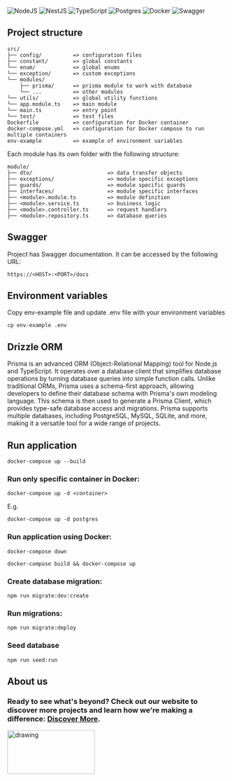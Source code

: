 ![NodeJS](https://img.shields.io/badge/node.js-6DA55F?style=for-the-badge&logo=node.js&logoColor=white)
![NestJS](https://img.shields.io/badge/nestjs-%23E0234E.svg?style=for-the-badge&logo=nestjs&logoColor=white)
![TypeScript](https://img.shields.io/badge/typescript-%23007ACC.svg?style=for-the-badge&logo=typescript&logoColor=white)
![Postgres](https://img.shields.io/badge/postgres-%23316192.svg?style=for-the-badge&logo=postgresql&logoColor=white)
![Docker](https://img.shields.io/badge/docker-%230db7ed.svg?style=for-the-badge&logo=docker&logoColor=white)
![Swagger](https://img.shields.io/badge/-Swagger-%23Clojure?style=for-the-badge&logo=swagger&logoColor=white)

## Project structure

```
src/
├── config/          => configuration files
├── constant/        => global constants
└── enum/            => global enums
└── exception/       => custom exceptions
└── modules/         
    ├── prisma/      => prisma module to work with database
    └── ...          => other modules
└── utils/           => global utility functions
└── app.module.ts    => main module
└── main.ts          => entry point
└── test/            => test files
Dockerfile           => configuration for Docker container
docker-compose.yml   => configuration for Docker compose to run multiple containers
env-example          => example of environment variables
```
Each module has its own folder with the following structure:

```
module/
├── dto/                        => data transfer objects
├── exceptions/                 => module specific exceptions
├── guards/                     => module specific guards
├── interfaces/                 => module specific interfaces
├── <module>.module.ts          => module definition
├── <module>.service.ts         => business logic
├── <module>.controller.ts      => request handlers
├── <module>.repository.ts      => database queries
```

## Swagger
Project has Swagger documentation. It can be accessed by the following URL:

```
https://<HOST>:<PORT>/docs
```

## Environment variables
Copy env-example file and update .env file with your environment variables
```
cp env-example .env
```

## Drizzle ORM

Prisma is an advanced ORM (Object-Relational Mapping) tool for Node.js and TypeScript. It operates over a database client that simplifies database operations by turning database queries into simple function calls. Unlike traditional ORMs, Prisma uses a schema-first approach, allowing developers to define their database schema with Prisma's own modeling language. This schema is then used to generate a Prisma Client, which provides type-safe database access and migrations. Prisma supports multiple databases, including PostgreSQL, MySQL, SQLite, and more, making it a versatile tool for a wide range of projects.

## Run application

```
docker-compose up --build
```

### Run only specific container in Docker:

```
docker-compose up -d <container>
```

E.g.

```
docker-compose up -d postgres
```

### Run application using Docker:

```
docker-compose down
```

```
docker-compose build && docker-compose up
```

### Create database migration:

```
npm run migrate:dev:create
```

### Run migrations:

```
npm run migrate:deploy
```

### Seed database

```
npm run seed:run
```

## About us
### Ready to see what's beyond? Check out our website to discover more projects and learn how we're making a difference: [Discover More](https://lnoks.com).
<img src="https://api.lnoks.com/api/files/gpdni4nbyo5aj5b/ckzlbh3iiyt5n83/logo_purple_pure_hqhbjiEXbL.svg?token=" alt="drawing" width="200" height="100"/>

